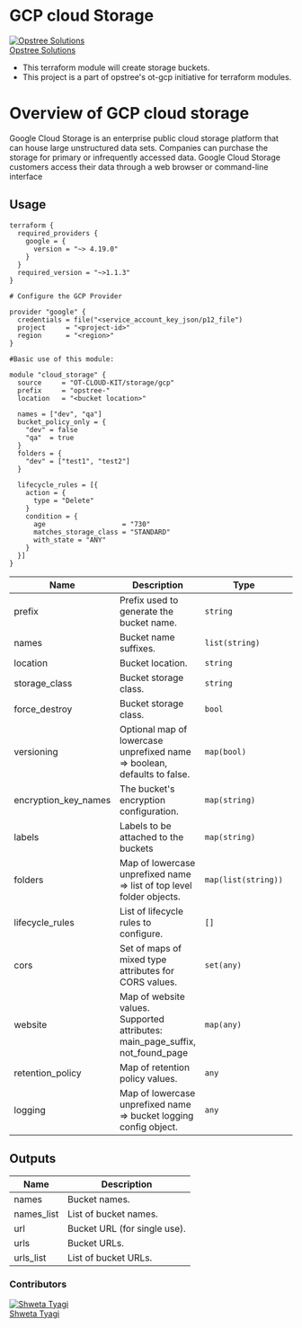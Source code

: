 # GCP cloud Storage

[![Opstree Solutions][opstree_avatar]][opstree_homepage]<br/>[Opstree Solutions][opstree_homepage] 

  [opstree_homepage]: https://opstree.github.io/
  [opstree_avatar]: https://img.cloudposse.com/150x150/https://github.com/opstree.png

  - This terraform module will create storage buckets.
  - This project is a part of opstree's ot-gcp initiative for terraform modules.

# Overview of GCP cloud storage
Google Cloud Storage is an enterprise public cloud storage platform that can house large unstructured data sets. Companies can purchase the storage for primary or infrequently accessed data. Google Cloud Storage customers access their data through a web browser or command-line interface

## Usage

```
terraform {
  required_providers {
    google = {
      version = "~> 4.19.0"
    }
  }
  required_version = "~>1.1.3"
}

# Configure the GCP Provider

provider "google" {
  credentials = file("<service_account_key_json/p12_file")
  project     = "<project-id>"
  region      = "<region>"
}

#Basic use of this module:

module "cloud_storage" {
  source     = "OT-CLOUD-KIT/storage/gcp"
  prefix     = "opstree-"
  location   = "<bucket location>"

  names = ["dev", "qa"]
  bucket_policy_only = {
    "dev" = false
    "qa"  = true
  }
  folders = {
    "dev" = ["test1", "test2"]
  }

  lifecycle_rules = [{
    action = {
      type = "Delete"
    }
    condition = {
      age                   = "730"
      matches_storage_class = "STANDARD"
      with_state = "ANY"
    }
  }]
}

```

| Name | Description | Type | Default | Required |
|------|-------------|------|---------|:--------:|
| prefix | Prefix used to generate the bucket name. | `string` | n/a | yes |
| names | Bucket name suffixes. | `list(string)` | n/a | yes |
| location | Bucket location. | `string` | n/a | no |
| storage_class | Bucket storage class. | `string` | `STANDARD` | no |
| force_destroy | Bucket storage class. | `bool` | `false` | no |
| versioning | Optional map of lowercase unprefixed name => boolean, defaults to false. | `map(bool)` | `{}` | no |
| encryption_key_names | The bucket's encryption configuration. | `map(string)` | n/a | no |
| labels | Labels to be attached to the buckets | `map(string)` | `{}` | no |
| folders | Map of lowercase unprefixed name => list of top level folder objects. | `map(list(string))` | `{}` | no |
| lifecycle\_rules | List of lifecycle rules to configure.| `[]` | no |
| cors | Set of maps of mixed type attributes for CORS values. | `set(any)` | `[]` | no |
| website | Map of website values. Supported attributes: main\_page\_suffix, not\_found\_page | `map(any)` | `{}` | no |
| retention\_policy | Map of retention policy values. | `any` | `{}` | no |
| logging | Map of lowercase unprefixed name => bucket logging config object. | `any` | `{}` | no |


## Outputs

| Name | Description |
|------|-------------|
| names | Bucket names. |
| names\_list | List of bucket names. |
| url | Bucket URL (for single use). |
| urls | Bucket URLs. |
| urls\_list | List of bucket URLs. |


### Contributors

[![Shweta Tyagi][shweta_avatar]][shweta_homepage]<br/>[Shweta Tyagi][shweta_homepage] 

  [shweta_homepage]: https://github.com/shwetatyagi-ot
  [shweta_avatar]: https://img.cloudposse.com/75x75/https://github.com/shwetatyagi-ot.png